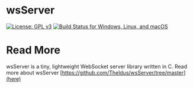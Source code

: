 
# wsServer
[![License: GPL v3](https://img.shields.io/badge/license-GPLv3-blue)](https://opensource.org/licenses/GPL-3.0)
[![Build Status for Windows, Linux, and macOS](https://github.com/Theldus/wsServer/actions/workflows/c-cpp.yml/badge.svg)](https://github.com/Theldus/wsServer/actions/workflows/c-cpp.yml)

# Read More
wsServer is a tiny, lightweight WebSocket server library written in C.
Read more about wsServer [https://github.com/Theldus/wsServer/tree/master](here)

